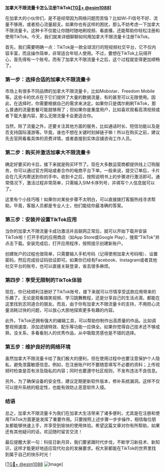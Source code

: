 **加拿大不限流量卡怎么注册TikTok[[TG💪+ @esim1088](https://t.me/s/esim1088)]**

在加拿大的小伙伴们，是不是经常因为网络问题而苦恼？比如Wi-Fi信号不好、流量不够用，或者担心流量超支。如果你也有这样的困扰，那么不妨考虑一下加拿大不限流量卡。这种卡不仅能让你随时随地刷视频、看直播，还能帮助你轻松注册和使用TikTok。今天，我们就来详细聊聊如何用加拿大不限流量卡注册TikTok。

首先，我们需要明确一点：TikTok是一款全球流行的短视频社交平台，它不仅内容丰富，而且操作简单，非常适合年轻人使用。不过，要想在TikTok上玩得开心，首先得有一个账号。而有了加拿大不限流量卡之后，这个过程就变得更加顺畅了。

### **第一步：选择合适的加拿大不限流量卡**

市场上有很多不同品牌的加拿大不限流量卡，比如Mobistar、Freedom Mobile等。这些卡的优点在于它们提供了大量的数据流量，有的甚至可以无限使用。因此，在选择时，你需要根据自己的需求来决定。如果你只是偶尔刷刷TikTok，那么普通的流量套餐可能就够用了；但如果你是重度用户，比如喜欢观看高清视频或者下载大量内容，那么无限流量卡会更适合你。

当然，除了流量之外，还要关注其他方面的服务，比如通话时长、短信功能以及是否支持国际漫游等。毕竟，谁也不想在关键时刻掉链子嘛！所以在购买之前，建议先去官网看看具体的资费详情，或者直接到实体店铺咨询工作人员。

### **第二步：购买并激活加拿大不限流量卡**

确定好要买的卡后，接下来就是购买环节了。现在大多数运营商都提供线上订购服务，你可以通过官方网站或者合作的电商平台下单。一般来说，提交订单后，卡片会在几天内寄送到你的手中。收到卡之后，按照说明书上的步骤进行激活即可。通常情况下，激活过程非常简单，只需输入SIM卡序列号，并填写个人信息就可以了。

这里有个小技巧哦！如果你对某些步骤不太明白，可以直接拨打客服热线寻求帮助。毕竟，客服人员都是专业人士，他们能给你最准确的答案。

### **第三步：安装并设置TikTok应用**

当你的加拿大不限流量卡成功激活并且联网正常后，就可以开始下载并安装TikTok啦！打开手机的应用商店（如App Store或Google Play），搜索“TikTok”并点击下载。安装完成后，打开应用程序，按照提示创建新账户。

创建账户的过程也很简单，只需要输入手机号码（记得使用加拿大号码哦）、设置密码，然后完成验证码验证即可。如果你已经有Facebook、Instagram或者其他社交平台的账号，也可以直接关联登录，省去很多麻烦。

### **第四步：享受无限制的TikTok体验**

现在，你已经顺利注册好了TikTok账号，接下来就可以尽情享受这款应用带来的乐趣了。无论是观看搞笑视频、学习跳舞教程，还是分享自己的生活点滴，都能在这里找到志同道合的朋友。而且，由于你有加拿大不限流量卡的支持，不用担心流量消耗过快的问题，可以放心大胆地探索更多有趣的内容。

此外，TikTok还拥有强大的编辑工具，可以帮助你制作出高质量的作品。比如调整视频速度、添加滤镜特效、配乐等功能一应俱全。如果你觉得自己技术还不够成熟，没关系，多看看别人的优秀作品，从中吸取灵感也是不错的选择。

### **第五步：维护良好的网络环境**

虽然加拿大不限流量卡给了我们极大的便利，但在使用过程中也要注意保护个人隐私，避免泄露敏感信息。例如，在注册账户时不要随意填写不必要的资料；上传视频时检查是否有涉及隐私的内容；同时也要遵守社区规则，不发布违法不良信息。

另外，为了确保设备的安全性，建议定期更新软件版本，修补系统漏洞。这样不仅可以提升系统的稳定性，也能有效防止恶意软件入侵。

### **结语**

总之，加拿大不限流量卡为我们在加拿大生活带来了诸多便利，尤其是在注册和使用TikTok方面更是发挥了重要作用。只要按照上述步骤一步步操作，相信每位朋友都能够快速上手，并享受到愉快的使用体验。希望这篇文章对你有所帮助，如果还有其他疑问的话，欢迎随时留言交流！

最后提醒大家一句：科技日新月异，我们要紧跟时代步伐，不断学习新技术、新知识，这样才能更好地适应现代社会的发展要求。祝大家都能在TikTok的世界里找到属于自己的快乐时光！

[[TG💪+ @esim1088](https://t.me/s/esim1088) ![Image](https://i.postimg.cc/4NQfJmqS/Snipaste-2025-05-13-00-14-12.png)]
